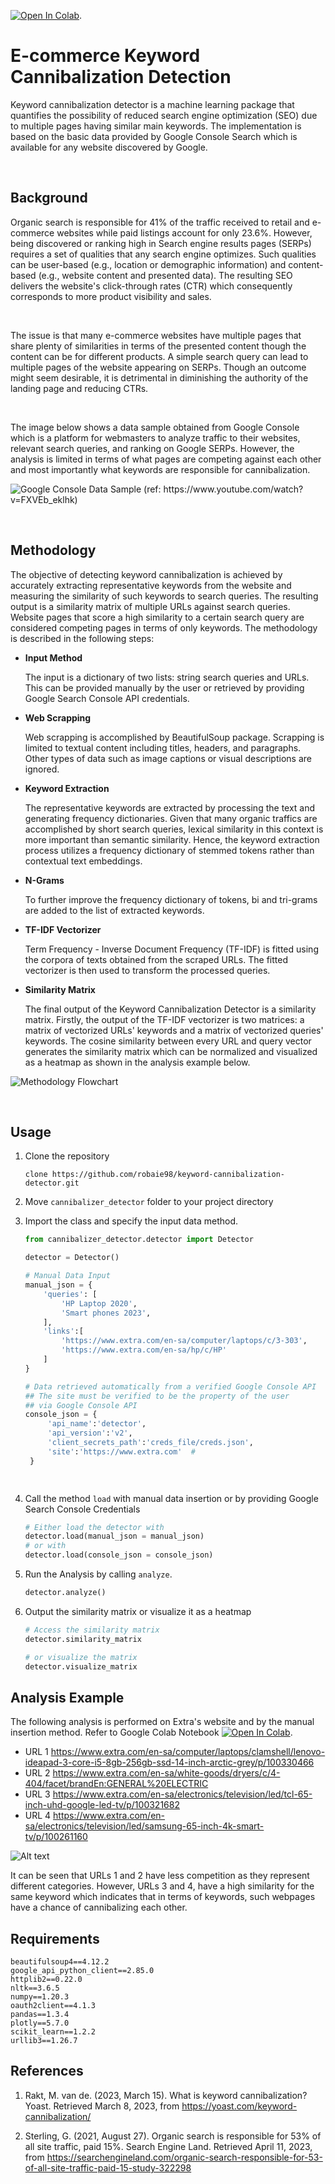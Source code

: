 [![Open In Colab](https://colab.research.google.com/assets/colab-badge.svg)](). 
# E-commerce Keyword Cannibalization Detection
Keyword cannibalization detector is a machine learning package that quantifies the possibility of reduced search engine optimization (SEO) due to multiple pages having similar main keywords. The implementation is based on the basic data provided by Google Console Search which is available for any website discovered by Google. 

<br>


## Background
Organic search is responsible for 41% of the traffic received to retail and e-commerce websites while paid listings account for only 23.6%. However, being discovered or ranking high in Search engine results pages (SERPs) requires a set of qualities that any search engine optimizes. Such qualities can be user-based (e.g., location or demographic information) and content-based (e.g., website content and presented data). The resulting SEO delivers the website's click-through rates (CTR) which consequently corresponds to more product visibility and sales. 

<br>

The issue is that many e-commerce websites have multiple pages that share plenty of similarities in terms of the presented content though the content can be for different products. A simple search query can lead to multiple pages of the website appearing on SERPs. Though an outcome might seem desirable, it is detrimental in diminishing the authority of the landing page and reducing CTRs. 

<br>

The image below shows a data sample obtained from Google Console which is a platform for webmasters to analyze traffic to their websites, relevant search queries, and ranking on Google SERPs. However, the analysis is limited in terms of what pages are competing against each other and most importantly what keywords are responsible for cannibalization.  

![Google Console Data Sample (ref: https://www.youtube.com/watch?v=FXVEb_eklhk)](images/google_console_sample.png)

<br>

## Methodology
The objective of detecting keyword cannibalization is achieved by accurately extracting representative keywords from the website and measuring the similarity of such keywords to search queries. The resulting output is a similarity matrix of multiple URLs against search queries. Website pages that score a high similarity to a certain search query are considered competing pages in terms of only keywords. The methodology is described in the following steps:

- **Input Method**

    The input is a dictionary of two lists: string search queries and URLs. This can be provided manually by the user or retrieved by providing Google Search Console API credentials.  

- **Web Scrapping**

    Web scrapping is accomplished by BeautifulSoup package. Scrapping is limited to textual content including titles, headers, and paragraphs. Other types of data such as image captions or visual descriptions are ignored.  


- **Keyword Extraction**

    The representative keywords are extracted by processing the text and generating frequency dictionaries. Given that many organic traffics are accomplished by short search queries, lexical similarity in this context is more important than semantic similarity. Hence, the keyword extraction process utilizes a frequency dictionary of stemmed tokens rather than contextual text embeddings. 

- **N-Grams**

    To further improve the frequency dictionary of tokens, bi and tri-grams are added to the list of extracted keywords. 


- **TF-IDF Vectorizer**

    Term Frequency - Inverse Document Frequency (TF-IDF) is fitted using the corpora of texts obtained from the scraped URLs. The fitted vectorizer is then used to transform the processed queries. 

- **Similarity Matrix**

    The final output of the Keyword Cannibalization Detector is a similarity matrix. Firstly, the output of the TF-IDF vectorizer is two matrices: a matrix of vectorized URLs' keywords and a matrix of vectorized queries' keywords. The cosine similarity between every URL and query vector generates the similarity matrix which can be normalized and visualized as a heatmap as shown in the analysis example below.   


![Methodology Flowchart](images/flowchart.png)

<br>


## Usage
1. Clone the repository 

    ```console
    clone https://github.com/robaie98/keyword-cannibalization-detector.git
    ```
2. Move `cannibalizer_detector` folder to your project directory

3. Import the class and specify the input data method.

    ```python 
    from cannibalizer_detector.detector import Detector

    detector = Detector()

    # Manual Data Input
    manual_json = {
        'queries': [
            'HP Laptop 2020',
            'Smart phones 2023',
        ],
        'links':[
            'https://www.extra.com/en-sa/computer/laptops/c/3-303',
            'https://www.extra.com/en-sa/hp/c/HP'
        ]
    }  

    # Data retrieved automatically from a verified Google Console API
    ## The site must be verified to be the property of the user
    ## via Google Console API 
    console_json = {
         'api_name':'detector',
         'api_version':'v2',
         'client_secrets_path':'creds_file/creds.json', 
         'site':'https://www.extra.com'  # 
     }

  
    ```
4. Call the method `load` with manual data insertion or by providing Google Search Console Credentials

    ```python
    # Either load the detector with
    detector.load(manual_json = manual_json)
    # or with
    detector.load(console_json = console_json)
    ```
5. Run the Analysis by calling `analyze`. 
    ```python
    detector.analyze()
    ```
6. Output the similarity matrix or visualize it as a heatmap
    ```python
    # Access the similarity matrix 
    detector.similarity_matrix 

    # or visualize the matrix
    detector.visualize_matrix
    ```

## Analysis Example

The following analysis is performed on Extra's website and by the manual insertion method. Refer to Google Colab Notebook [![Open In Colab](https://colab.research.google.com/assets/colab-badge.svg)](). 

- URL 1         https://www.extra.com/en-sa/computer/laptops/clamshell/lenovo-ideapad-3-core-i5-8gb-256gb-ssd-14-inch-arctic-grey/p/100330466
- URL 2         https://www.extra.com/en-sa/white-goods/dryers/c/4-404/facet/brandEn:GENERAL%20ELECTRIC
- URL 3         https://www.extra.com/en-sa/electronics/television/led/tcl-65-inch-uhd-google-led-tv/p/100321682
- URL 4         https://www.extra.com/en-sa/electronics/television/led/samsung-65-inch-4k-smart-tv/p/100261160


![Alt text](images/analysis.png)

It can be seen that URLs 1 and 2 have less competition as they represent different categories. However, URLs 3 and 4, have a high similarity for the same keyword which indicates that in terms of keywords, such webpages have a chance of cannibalizing each other. 

## Requirements
    beautifulsoup4==4.12.2
    google_api_python_client==2.85.0
    httplib2==0.22.0
    nltk==3.6.5
    numpy==1.20.3
    oauth2client==4.1.3
    pandas==1.3.4
    plotly==5.7.0
    scikit_learn==1.2.2
    urllib3==1.26.7


## References
1. Rakt, M. van de. (2023, March 15). What is keyword cannibalization? Yoast. Retrieved March 8, 2023, from https://yoast.com/keyword-cannibalization/ 

2. Sterling, G. (2021, August 27). Organic search is responsible for 53% of all site traffic, paid 15%. Search Engine Land. Retrieved April 11, 2023, from https://searchengineland.com/organic-search-responsible-for-53-of-all-site-traffic-paid-15-study-322298

